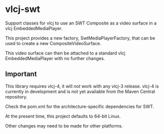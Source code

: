 # vlcj-swt
Support classes for vlcj to use an SWT Composite as a video surface in a vlcj EmbeddedMediaPlayer.

This project provides a new factory, SwtMediaPlayerFactory, that can be used to create a new
CompositeVideoSurface.

This video surface can then be attached to a standard vlcj EmbeddedMediaPlayer with no further changes.

## Important
This library requires vlcj-4, it will *not* work with any vlcj-3 release. vlcj-4 is currently in
development and is not yet available from the Maven Central repository.

Check the pom.xml for the architecture-specific dependencies for SWT.

At the present time, this project defaults to 64-bit Linux.

Other changes may need to be made for other platforms.

